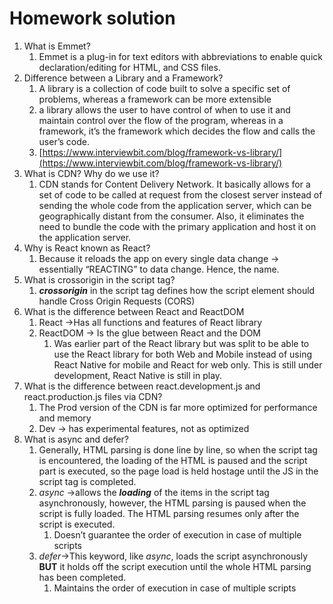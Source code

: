 # Homework solution

1. What is Emmet?
    1. Emmet is a plug-in for text editors with abbreviations to enable quick declaration/editing for HTML, and CSS files.
2. Difference between a Library and a Framework?
    1. A library is a collection of code built to solve a specific set of problems, whereas a framework can be more extensible
    2. a library allows the user to have control of when to use it and maintain control over the flow of the program, whereas in a framework, it’s the framework which decides the flow and calls the user’s code.
    3. [https://www.interviewbit.com/blog/framework-vs-library/](https://www.interviewbit.com/blog/framework-vs-library/)
3. What is CDN? Why do we use it?
    1. CDN stands for Content Delivery Network. It basically allows for a set of code to be called at request from the closest server instead of sending the whole code from the application server, which can be geographically distant from the consumer. 
    Also, it eliminates the need to bundle the code with the primary application and host it on the application server.
4. Why is React known as React?
    1. Because it reloads the app on every single data change → essentially “REACTING” to data change. Hence, the name.
5. What is crossorigin in the script tag?
    1. ***********crossorigin*********** in the script tag defines how the script element should handle Cross Origin Requests (CORS)
6. What is the difference between React and ReactDOM
    1. React →Has all functions and features of React library
    2. ReactDOM → Is the glue between React and the DOM
        1. Was earlier part of the React library but was split to be able to use the React library for both Web and Mobile instead of using React Native for mobile and React for web only. This is still under development, React Native is still in play.
7. What is the difference between react.development.js and react.production.js files via CDN?
    1. The Prod version of the CDN is far more optimized for performance and memory
    2. Dev → has experimental features, not as optimized
8. What is async and defer?
    1. Generally, HTML parsing is done line by line, so when the script tag is encountered, the loading of the HTML is paused and the script part is executed, so the page load is held hostage until the JS in the script tag is completed.
    2. *async* →allows the *********************loading********************* of the items in the script tag asynchronously, however, the HTML parsing is paused when the script is fully loaded. The HTML parsing resumes only after the script is executed.
        1. Doesn’t guarantee the order of execution in case of multiple scripts
    3. *defer*→This keyword, like *async*, loads the script asynchronously ********BUT******** it holds off the script execution until the whole HTML parsing has been completed. 
        1. Maintains the order of execution in case of multiple scripts
